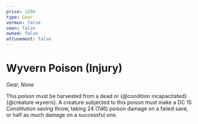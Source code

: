 ```yaml
---
price: 1200
type: Gear
vermun: false
seen: false
owned: false
attunement: false
---
```

# Wyvern Poison (Injury)

*Gear, None*

This poison must be harvested from a dead or {@condition incapacitated} {@creature wyvern}. A creature subjected to this poison must make a DC 15 Constitution saving throw, taking 24 (7d6) poison damage on a failed save, or half as much damage on a successful one.